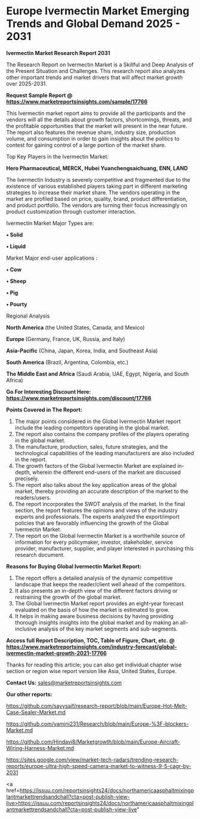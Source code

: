 # Europe Ivermectin Market Emerging Trends and Global Demand 2025 - 2031

<strong>Ivermectin Market Research Report 2031</strong>

The Research Report on Ivermectin Market is a Skillful and Deep Analysis of the Present Situation and Challenges. This research report also analyzes other important trends and market drivers that will affect market growth over 2025-2031.

<strong>Request Sample Report @ <a href=https://www.marketreportsinsights.com/sample/17766>https://www.marketreportsinsights.com/sample/17766</a></strong>

This Ivermectin market report aims to provide all the participants and the vendors will all the details about growth factors, shortcomings, threats, and the profitable opportunities that the market will present in the near future. The report also features the revenue share, industry size, production volume, and consumption in order to gain insights about the politics to contest for gaining control of a large portion of the market share.

Top Key Players in the Ivermectin Market:

<strong>Hero Pharmaceutical, MERCK, Hubei Yuanchengsaichuang, ENN, LAND</strong>

The Ivermectin Industry is severely competitive and fragmented due to the existence of various established players taking part in different marketing strategies to increase their market share. The vendors operating in the market are profiled based on price, quality, brand, product differentiation, and product portfolio. The vendors are turning their focus increasingly on product customization through customer interaction.

Ivermectin Market Major Types are:

<strong>• Solid

• Liquid</strong>

Market Major end-user applications :

<strong>• Cow

• Sheep

• Pig

• Pourty</strong>

Regional Analysis

</u><strong><b>North America</b></strong> (the United States, Canada, and Mexico)

<strong><b>Europe </b></strong>(Germany, France, UK, Russia, and Italy)

<strong><b>Asia-Pacific</b></strong> (China, Japan, Korea, India, and Southeast Asia)

<strong><b>South America</b></strong> (Brazil, Argentina, Colombia, etc.)

<strong><b>The Middle East and Africa</b></strong> (Saudi Arabia, UAE, Egypt, Nigeria, and South Africa)

<strong>Go For Interesting Discount Here: <a href=https://www.marketreportsinsights.com/discount/17766>https://www.marketreportsinsights.com/discount/17766</a></strong>

<strong>Points Covered in The Report:</strong>
<ol>
  <li>The major points considered in the Global Ivermectin Market report include the leading competitors operating in the global market.</li>
  <li>The report also contains the company profiles of the players operating in the global market.</li>
  <li>The manufacture, production, sales, future strategies, and the technological capabilities of the leading manufacturers are also included in the report.</li>
  <li>The growth factors of the Global Ivermectin Market are explained in-depth, wherein the different end-users of the market are discussed precisely.</li>
  <li>The report also talks about the key application areas of the global market, thereby providing an accurate description of the market to the readers/users.</li>
  <li>The report incorporates the SWOT analysis of the market. In the final section, the report features the opinions and views of the industry experts and professionals. The experts analyzed the export/import policies that are favorably influencing the growth of the Global Ivermectin Market.</li>
  <li>The report on the Global Ivermectin Market is a worthwhile source of information for every policymaker, investor, stakeholder, service provider, manufacturer, supplier, and player interested in purchasing this research document.</li>
</ol>
<strong>Reasons for Buying Global Ivermectin Market Report:</strong>

<ol>
  <li>The report offers a detailed analysis of the dynamic competitive landscape that keeps the reader/client well ahead of the competitors.</li>
  <li>It also presents an in-depth view of the different factors driving or restraining the growth of the global market.</li>
  <li>The Global Ivermectin Market report provides an eight-year forecast evaluated on the basis of how the market is estimated to grow.</li>
  <li>It helps in making aware business decisions by having providing thorough insights insights into the global market and by making an all-inclusive analysis of the key market segments and sub-segments.</li>
</ol>
<strong>Access full Report Description, TOC, Table of Figure, Chart, etc. @ <a href=https://www.marketreportsinsights.com/industry-forecast/global-ivermectin-market-growth-2021-17766>https://www.marketreportsinsights.com/industry-forecast/global-ivermectin-market-growth-2021-17766</a></strong>


Thanks for reading this article; you can also get individual chapter wise section or region wise report version like Asia, United States, Europe.

<strong>Contact Us:</strong>
sales@marketreportsinsights.com

<strong>Our other reports:</strong>

<a href=https://github.com/sayysaif/research-report/blob/main/Europe-Hot-Melt-Case-Sealer-Market.md>https://github.com/sayysaif/research-report/blob/main/Europe-Hot-Melt-Case-Sealer-Market.md</a>

<a href=https://github.com/yamini231/Research/blob/main/Europe-%3F-blockers-Market.md>https://github.com/yamini231/Research/blob/main/Europe-%3F-blockers-Market.md</a>

<a href=https://github.com/Hindavi8/Marketgrowth/blob/main/Europe-Aircraft-Wiring-Harness-Market.md>https://github.com/Hindavi8/Marketgrowth/blob/main/Europe-Aircraft-Wiring-Harness-Market.md</a>

<a href=https://sites.google.com/view/market-tech-radars/trending-research-reports/europe-ultra-high-speed-camera-market-to-witness-9-5-cagr-by-2031>https://sites.google.com/view/market-tech-radars/trending-research-reports/europe-ultra-high-speed-camera-market-to-witness-9-5-cagr-by-2031</a>

<a href=https://issuu.com/reportsinsights24/docs/northamericaasphaltmixingplantmarkettrendsandchall?cta=post-publish-view-live>https://issuu.com/reportsinsights24/docs/northamericaasphaltmixingplantmarkettrendsandchall?cta=post-publish-view-live</a>"
